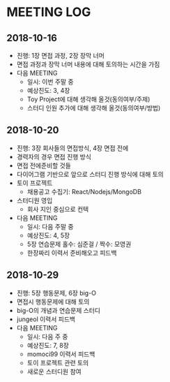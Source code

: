 # MEETING LOG
## 2018-10-16
- 진행: 1장 면접 과정, 2장 장막 너머
- 면접 과정과 장막 너머 내용에 대해 토의하는 시간을 가짐
- 다음 MEETING
  - 일시: 이번 주말 중
  - 예상진도: 3, 4장
  - Toy Project에 대해 생각해 올것(동의여부/주제)
  - 스터디 인원 추가에 대해 생각해 올것(동의여부/방법)
## 2018-10-20
- 진행: 3장 회사들의 면접방식, 4장 면접 전에
- 경력자의 경우 면접 진행 방식
- 면접 전에준비할 것들
- 다이어그램 기반으로 앞으로 스터디 진행 방식에 대해 토의
- 토이 프로젝트
    - 채용공고 수집기: React/Nodejs/MongoDB
- 스터디원 영입
    - 회사 지인 중심으로 컨텍
- 다음 MEETING
    - 일시: 다음 주말 중
    - 예상진도: 4, 5장
    - 5장 연습문제 홀수: 심준걸 / 짝수: 모영권
    - 한장짜리 이력서 준비해오고 피드백
## 2018-10-29
- 진행: 5장 행동문제, 6장 big-O
- 면접시 행동문제에 대해 토의
- big-O의 개념과 연습문제 스터디
- jungeol 이력서 피드백
- 다음 MEETING
  - 일시: 다음 주 중
  - 예상진도: 7, 8장
  - momoci99 이력서 피드백
  - 토이 프로젝트 관련 토의
  - 새로운 스터디원 참여
